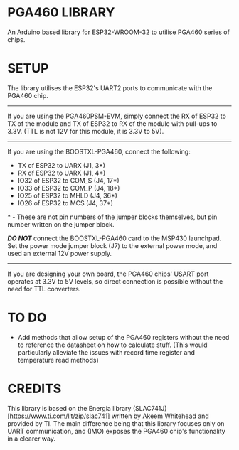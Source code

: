 # PGA460 LIBRARY
An Arduino based library for ESP32-WROOM-32 to utilise PGA460 series of chips.


# SETUP
The library utilises the ESP32's UART2 ports to communicate with the PGA460 chip.
___
If you are using the PGA460PSM-EVM, simply connect the RX of ESP32 to TX of the module and TX of ESP32 to RX of the module with pull-ups to 3.3V. (TTL is not 12V for this module, it is 3.3V to 5V).
___
If you are using the BOOSTXL-PGA460, connect the following:
- TX of ESP32 to UARX (J1, 3*)
- RX of ESP32 to UARX (J1, 4*)
- IO32 of ESP32 to COM_S (J4, 17*)
- IO33 of ESP32 to COM_P (J4, 18*)
- IO25 of ESP32 to MHLD (J4, 36*)
- IO26 of ESP32 to MCS (J4, 37*)

\* - These are not pin numbers of the jumper blocks themselves, but pin number written on the jumper block.

***DO NOT*** connect the BOOSTXL-PGA460 card to the MSP430 launchpad. Set the power mode jumper block (J7) to the external power mode, and used an external 12V power supply.
___
If you are designing your own board, the PGA460 chips' USART port operates at 3.3V to 5V levels, so direct connection is possible without the need for TTL converters.


# TO DO
- Add methods that allow setup of the PGA460 registers without the need to reference the datasheet on how to calculate stuff. (This would particularly alleviate the issues with record time register and temperature read methods)


# CREDITS
This library is based on the Energia library (SLAC741J)[https://www.ti.com/lit/zip/slac741] written by Akeem Whitehead and provided by TI. The main difference being that this library focuses only on UART communication, and (IMO) exposes the PGA460 chip's functionality in a clearer way.
